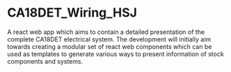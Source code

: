 # CA18DET_Wiring_HSJ
A react web app which aims to contain a detailed presentation of the complete CA18DET electrical system. The development will initially aim towards creating a modular set of react web components which can be used as templates to generate various ways to present information of stock components and systems.
